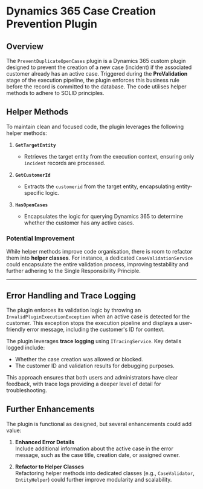 # Dynamics 365 Case Creation Prevention Plugin

## Overview

The `PreventDuplicateOpenCases` plugin is a Dynamics 365 custom plugin designed to prevent the creation of a new case (incident) if the associated customer already has an active case. Triggered during the **PreValidation** stage of the execution pipeline, the plugin enforces this business rule before the record is committed to the database. The code utilises helper methods to adhere to SOLID principles.

## Helper Methods

To maintain clean and focused code, the plugin leverages the following helper methods:

1. **`GetTargetEntity`**  
   - Retrieves the target entity from the execution context, ensuring only `incident` records are processed.

2. **`GetCustomerId`**  
   - Extracts the `customerid` from the target entity, encapsulating entity-specific logic.

3. **`HasOpenCases`**  
   - Encapsulates the logic for querying Dynamics 365 to determine whether the customer has any active cases.

### Potential Improvement

While helper methods improve code organisation, there is room to refactor them into **helper classes**. For instance, a dedicated `CaseValidationService` could encapsulate the entire validation process, improving testability and further adhering to the Single Responsibility Principle.

---

## Error Handling and Trace Logging

The plugin enforces its validation logic by throwing an `InvalidPluginExecutionException` when an active case is detected for the customer. This exception stops the execution pipeline and displays a user-friendly error message, including the customer's ID for context.

The plugin leverages **trace logging** using `ITracingService`. Key details logged include:

- Whether the case creation was allowed or blocked.
- The customer ID and validation results for debugging purposes.

This approach ensures that both users and administrators have clear feedback, with trace logs providing a deeper level of detail for troubleshooting.


## Further Enhancements

The plugin is functional as designed, but several enhancements could add value:

1. **Enhanced Error Details**  
   Include additional information about the active case in the error message, such as the case title, creation date, or assigned owner.

2. **Refactor to Helper Classes**  
   Refactoring helper methods into dedicated classes (e.g., `CaseValidator`, `EntityHelper`) could further improve modularity and scalability.

